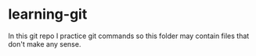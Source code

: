 # learning-git
In this git repo I practice git commands so this folder may contain files that don't make any sense.
